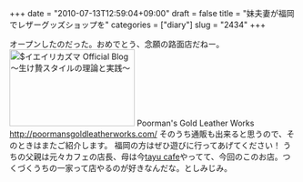 +++
date = "2010-07-13T12:59:04+09:00"
draft = false
title = "妹夫妻が福岡でレザーグッズショップを"
categories = ["diary"]
slug = "2434"
+++

オープンしたのだった。おめでとう、念願の路面店だねー。
<a href="/images/ameblo/blog_import_4f7a399d64c90.jpg"><img src="/images/ameblo/blog_import_4f7a399c33b8d.jpg"  alt="$イエイリカズマ Official Blog ～生け贄スタイルの理論と実践～" width="220" height="135" border="0" /></a>
Poorman's Gold Leather Works
<a href="http://poormansgoldleatherworks.com/" target="_blank">http://poormansgoldleatherworks.com/</a>
そのうち通販も出来ると思うので、そのときはまたご紹介します。
福岡の方はぜひ遊びに行ってあげてください！
うちの父親は元々カフェの店長、母は今<a href="http://tayu-cafe.jp/" target="_blank">tayu cafe</a>やってて、今回のこのお店。つくづくうちの一家って店やるのが好きなんだな。としみじみ。
